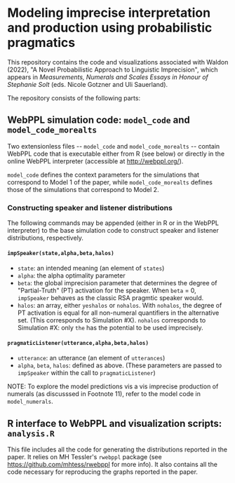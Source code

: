 # Modeling imprecise interpretation and production using probabilistic pragmatics 

This repository contains the code and visualizations associated with Waldon (2022), "A Novel Probabilistic Approach to Linguistic Imprecision", which appears in *Measurements, Numerals and Scales
Essays in Honour of Stephanie Solt* (eds. Nicole Gotzner and Uli Sauerland).

The repository consists of the following parts: 

## WebPPL simulation code: `model_code` and `model_code_morealts` 

Two extensionless files -- `model_code` and `model_code_morealts` -- contain WebPPL code that is executable either from R (see below) or directly in the online WebPPL interpreter (accessible at http://webppl.org/). 

`model_code` defines the context parameters for the simulations that correspond to Model 1 of the paper, while `model_code_morealts` defines those of the simulations that correspond to Model 2. 

### Constructing speaker and listener distributions 

The following commands may be appended (either in R or in the WebPPL interpreter) to the base simulation code to construct speaker and listener distributions, respectively.

#### `impSpeaker(state,alpha,beta,halos)` 

- `state`: an intended meaning (an element of `states`)
- `alpha`: the alpha optimality parameter
- `beta`: the global imprecision parameter that determines the degree of "Partial-Truth" (PT) activation for the speaker. When `beta` = 0, `impSpeaker` behaves as the classic RSA pragmtic speaker would.
- `halos`: an array, either `yeshalos` or `nohalos`. With `nohalos`, the degree of PT activation is equal for all non-numeral quantifiers in the alternative set. (This corresponds to Simulation #X). `nohalos` corresponds to Simulation #X: only `the` has the potential to be used imprecisely. 

#### `pragmaticListener(utterance,alpha,beta,halos)` 

- `utterance`: an utterance (an element of `utterances`)
- `alpha`, `beta`, `halos`: defined as above. (These parameters are passed to `impSpeaker` within the call to `pragmaticListener`)

NOTE: To explore the model predictions vis a vis imprecise production of numerals (as discusssed in Footnote 11), refer to the model code in `model_numerals`. 

## R interface to WebPPL and visualization scripts: `analysis.R` 

This file includes all the code for generating the distributions reported in the paper. It relies on MH Tessler's `rwebppl` package (see https://github.com/mhtess/rwebppl for more info). It also contains all the code necessary for reproducing the graphs reported in the paper. 
